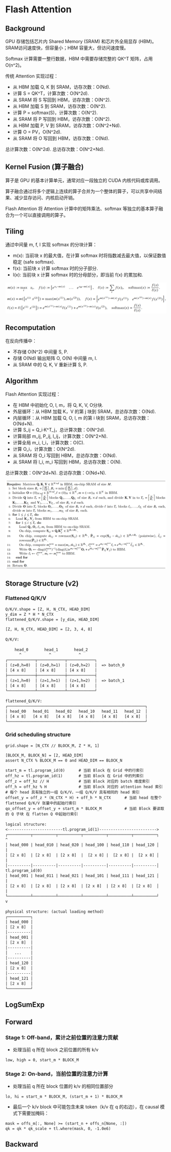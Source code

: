 <script src="https://polyfill.io/v3/polyfill.min.js?features=es6"></script>
<script id="MathJax-script" async src="https://cdn.jsdelivr.net/npm/mathjax@3/es5/tex-mml-chtml.js"></script>

# Flash Attention

## Background

GPU 存储包括芯片内 Shared Memory (SRAM) 和芯片外全局显存 (HBM)。SRAM访问速度快，但容量小；HBM 容量大，但访问速度慢。

Softmax 计算需要一整行数据，HBM 中需要存储完整的 QK^T 矩阵，占用 O(n^2)。

传统 Attention 实现过程：

- 从 HBM 加载 Q, K 到 SRAM，访存次数：O(Nd).
- 计算 S = QK^T，计算次数：O(N^2d).
- 从 SRAM 将 S 写回到 HBM，访存次数：O(N^2).
- 从 HBM 加载 S 到 SRAM，访存次数：O(N^2).
- 计算 P = softmax(S)，计算次数：O(N^2).
- 从 SRAM 将 P 写回到 HBM，访存次数：O(N^2).
- 从 HBM 加载 P, V 到 SRAM，访存次数：O(N^2+Nd).
- 计算 O = PV，O(N^2d).
- 从 SRAM 将 O 写回到 HBM，访存次数：O(Nd).

总计算次数：O(N^2d).
总访存次数：O(N^2+Nd).

## Kernel Fusion (算子融合)

算子是 GPU 的基本计算单元，通常对应一段独立的 CUDA 内核代码或库调用。

算子融合通过将多个逻辑上连续的算子合并为一个整体的算子，可以共享中间结果、减少显存访问、内核启动开销。

Flash Attention 将 Attention 计算中的矩阵乘法、softmax 等独立的基本算子融合为一个可以直接调用的算子。

## Tiling

通过中间量 m, f, l 实现 softmax 的分块计算：

- m(x): 当前块 x 的最大值，在计算 softmax 时将指数减去最大值，以保证数值稳定 (safe softmax).
- f(x): 当前块 x 计算 softmax 时的分子部分.
- l(x): 当前块 x 计算 softmax 时的分母部分，即当前 f(x) 的累加和.

![Formula](Formula.png)

## Recomputation

在反向传播中：

- 不存储 O(N^2) 中间量 S, P.
- 存储 O(Nd) 输出矩阵 O, O(N) 中间量 m, l.
- 从 SRAM 中的 Q, K, V 重新计算 S, P.

## Algorithm

Flash Attention 实现过程：

- 在 HBM 中初始化 O, l, m，将 Q, K, V, O分块.
- 外层循环：从 HBM 加载 K，V 的第 j 块到 SRAM，总访存次数：O(Nd).
- 内层循环：从 HBM 加载 Q, O, l, m 的第 i 块到 SRAM，总访存次数：O(Nd+N).
- 计算 S_ij = Q_i·K^T_j，总计算次数：O(N^2d).
- 计算局部 m_ij, P_ij, l_ij，计算次数：O(N^2+N).
- 计算全局 m_i, l_i，计算次数：O(C).
- 计算 O_i，计算次数：O(N^2d).
- 从 SRAM 将 O_i 写回到 HBM，总访存次数：O(Nd).
- 从 SRAM 将 l_i, m_i 写回到 HBM，总访存次数：O(N).

总计算次数：O(N^2d+N).
总访存次数：O(Nd+N).

![Algorithm](Algorithm.png)

## Storage Structure (v2)

### Flattened Q/K/V

```
Q/K/V.shape = [Z, H, N_CTX, HEAD_DIM]
y_dim = Z * H * N_CTX
flattened_Q/K/V.shape = [y_dim, HEAD_DIM]
```

```
[Z, H, N_CTX, HEAD_DIM] = [2, 3, 4, 8]

Q/K/V:

    head_0       head_1       head_2
      ^            ^            ^
┌────────────┬────────────┬────────────┐
│ (z=0,h=0)  │ (z=0,h=1)  │ (z=0,h=2)  │  => batch_0
│ [4 x 8]    │ [4 x 8]    │ [4 x 8]    │
├────────────┼────────────┼────────────┤
│ (z=1,h=0)  │ (z=1,h=1)  │ (z=1,h=2)  │  => batch_1
│ [4 x 8]    │ [4 x 8]    │ [4 x 8]    │
└────────────┴────────────┴────────────┘

flattened_Q/K/V:
┌────────────────────────────────────────────────────────────┐
│ head_00   head_01   head_02   head_10   head_11   head_12  │
│ [4 x 8]   [4 x 8]   [4 x 8]   [4 x 8]   [4 x 8]   [4 x 8]  │
└────────────────────────────────────────────────────────────┘
```

### Grid scheduling structure
```
grid.shape = [N_CTX // BLOCK_M, Z * H, 1]
```

```
[BLOCK_M, BLOCK_N] = [2, HEAD_DIM]
assert N_CTX % BLOCK_M == 0 and HEAD_DIM == BLOCK_N
```

```
start_m = tl.program_id(0)      # 当前 Block 在 Grid 中的行索引
off_hz = tl.program_id(1)       # 当前 Block 在 Grid 中的列索引
off_z = off_hz // H             # 当前 Block 对应的 batch 维度索引
off_h = off_hz % H              # 当前 Block 对应的 attention head 索引
# 每个 head 具有独立的一组 Q/K/V，一组 Q/K/V 具有相同的 head 索引
offset_y = off_z * (N_CTX * H) + off_h * N_CTX      # 当前 head 在整个 flattened Q/K/V 张量中的起始行索引
qo_offset_y = offset_y + start_m * BLOCK_M          # 当前 Block 要读取的 Q 子块 在 flatten Q 中起始行索引

logical structure:
<------------------------tl.program_id(1)------------------------->
┌──────────┬──────────┬──────────┬──────────┬──────────┬──────────┐       ^
│ head_000 | head_010 | head_020 | head_100 | head_110 | head_120 │       |
│ [2 x 8]  | [2 x 8]  | [2 x 8]  |  [2 x 8] |  [2 x 8] |  [2 x 8] │       |
│----------|----------|----------|----------|----------|----------│ tl.program_id(0)
│ head_001 | head_011 | head_021 | head_101 | head_111 | head_121 │       |
│ [2 x 8]  | [2 x 8]  | [2 x 8]  | [2 x 8]  | [2 x 8]  | [2 x 8]  │       |
└──────────┴──────────┴──────────┴──────────┴──────────┴──────────┘       v

physical structure: (actual loading method)
┌──────────┐
│ head_000 │
│ [2 x 8]  │
│----------│
│ head_001 │
│ [2 x 8]  │
│----------│
│   ...    │
│----------│
│ head_120 │
│ [2 x 8]  │
│----------│
│ head_121 │
│ [2 x 8]  │
└──────────┘
```

## LogSumExp

## Forward

### Stage 1: Off-band，累计之前位置的注意力贡献

- 处理当前 q 所在 block 之前位置的所有 k/v

```
low, high = 0, start_m * BLOCK_M
```

### Stage 2: On-band，当前位置的注意力计算

- 处理当前 q 所在 block 位置的 k/v 的相同位置部分

```
lo, hi = start_m * BLOCK_M, (start_m + 1) * BLOCK_M
```

- 最后一个 k/v block 中可能包含未来 token（k/v 在 q 的右边），在 causal 模式下需要加掩码：

```
mask = offs_m[:, None] >= (start_n + offs_n[None, :])
qk = qk * qk_scale + tl.where(mask, 0, -1.0e6)
```

## Backward

